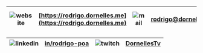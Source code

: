 | ![website](https://cdn.discordapp.com/attachments/268884978132058112/735127699072221264/adress.png) | [https://rodrigo.dornelles.me](https://rodrigo.dornelles.me) | ![mail](https://cdn.discordapp.com/attachments/268884978132058112/735127675357888543/email_1.png) | [rodrigo@dornelles.me](mailto:rodrigo@dornelles.me) | ![phone number](https://cdn.discordapp.com/attachments/268884978132058112/735127717212848199/whatsapp_2.png) | [+55 (51) 989434229](https://wa.me/5551989434229) 
| - | - | - | - | - | - | 

| ![linkedin](https://cdn.discordapp.com/attachments/268884978132058112/735127735856398336/linkedin_1.png) | [in/rodrigo-poa](https://www.linkedin.com/in/rodrigo-poa) | ![twitch](https://cdn.discordapp.com/attachments/268884978132058112/735127725161054268/twitch_1.png) | [DornellesTv](https://www.twitch.tv/dornellestv) |
| - | - | - | - |
